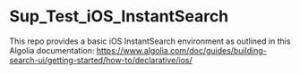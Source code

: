 # Sup_Test_iOS_InstantSearch

This repo provides a basic iOS InstantSearch environment as outlined in this Algolia documentation: 
https://www.algolia.com/doc/guides/building-search-ui/getting-started/how-to/declarative/ios/

